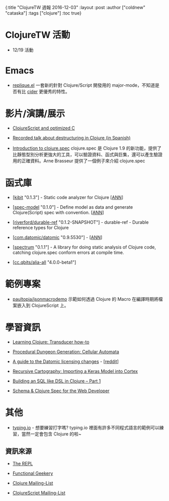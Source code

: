 {:title "ClojureTW 週報 2016-12-03"
 :layout :post
 :author ["coldnew" "cataska"]
 :tags  ["clojure"]
 :toc true}

# ClojureTW 活動

* 12/19 活動
# Emacs

* [replique.el](https://github.com/EwenG/replique.el) 一套新的針對 Clojure/Script 開發用的 major-mode，不知道是否有比 [cider](https://github.com/clojure-emacs/cider) 更優秀的特性。

# 影片/演講/展示

* [ClojureScript and optimized C](https://www.youtube.com/watch?v=LopU-kMpe8I)

* [Recorded talk about destructuring in Clojure (in Spanish)](https://www.youtube.com/watch?v=qMcjufX8czs)

* [Introduction to clojure.spec](https://youtu.be/-MeOPF94LhI) clojure.spec 是 Clojure 1.9 的新功能，提供了比靜態型別分析更強大的工具，可以驗證資料、函式與巨集，還可以產生驗證用的正確資料。Arne Brasseur 提供了一個例子來介紹 clojure.spec

# 函式庫

* [[kibit](https://github.com/jonase/kibit) "0.1.3"] - Static code analyzer for Clojure [[ANN](https://groups.google.com/forum/#!msg/clojure/CVRtIndNQMs/XvmPTB2RCgAJ)]

* [[spec-model](https://github.com/Mamun/spec-model) "0.1.0"] -  Define model as data and generate Clojure(Script) spec with convention. [[ANN](https://groups.google.com/forum/#!msg/clojure/Vbg8bCJiyEQ/sJik8ZWRCgAJ)]

* [[riverford/durable-ref](https://github.com/riverford/durable-ref) "0.1.2-SNAPSHOT"] - durable-ref - Durable reference types for Clojure

* [[com.datomic/datomic](www.datomic.com/) 
"0.9.5530"] -  [[ANN](http://blog.datomic.com/2016/11/datomic-update-client-api-unlimited.html)]

* [[spectrum](https://github.com/arohner/spectrum) "0.1.1"] - A library for doing static analysis of Clojure code, catching clojure.spec conform errors at compile time.

* [[cc.qbits/alia-all](https://github.com/mpenet/alia/blob/master/CHANGELOG.md#400-beta1) "4.0.0-beta1"]


# 範例專案

* [paultopia/jsonmacrodemo](https://github.com/paultopia/jsonmacrodemo) 示範如何透過 Clojure 的 Macro 在編譯時期將檔案嵌入到 ClojureScript 上。

# 學習資訊

* [Learning Clojure: Transducer how-to](https://www.astrecipes.net/blog/2016/11/24/transducers-how-to/)

* [Procedural Dungeon Generation: Cellular Automata](http://blog.jrheard.com/procedural-dungeon-generation-cellular-automata)

* [A guide to the Datomic licensing changes](https://danielcompton.net/2016/11/29/guide-to-datomic-licensing-changes) - [[reddit](https://www.reddit.com/r/Clojure/comments/5fep76/a_guide_to_the_datomic_licensing_changes/)]

* [Recursive Cartography: Importing a Keras Model into Cortex](http://benkampha.us/2016-11-29.html)

* [Building an SQL like DSL in Clojure – Part 1](http://www.multunus.com/blog/2016/11/building-sql-like-dsl-clojure-part-1/)

* [Schema & Clojure Spec for the Web Developer](http://www.metosin.fi/blog/schema-spec-web-devs/)

# 其他

* [typing.io](https://typing.io) - 想要練習打字嗎? typing.io 裡面有許多不同程式語言的範例可以練習，當然一定會包含 Clojure 的啦~

## 資訊來源

* [The REPL](http://us7.campaign-archive.com/?u=fef380870c4a5633a21f55d8e&id=dd03c2907d)

* [Functional Geekery](https://www.functionalgeekery.com/episode-76-anthony-cipriano/)

* [Clojure Mailing-List](https://groups.google.com/forum/#!forum/clojure)

* [ClojureScript Mailing-List](https://groups.google.com/forum/#!forum/clojurescript)
